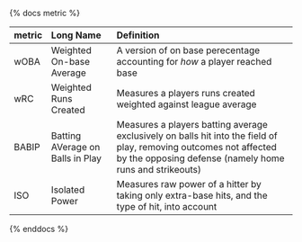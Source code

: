 {% docs metric %}

| metric | Long Name | Definition |
|:---|:---|:---|
| wOBA | Weighted On-base Average | A version of on base perecentage accounting for *how* a player reached base |
| wRC | Weighted Runs Created | Measures a players runs created weighted against league average |
| BABIP | Batting AVerage on Balls in Play | Measures a players batting average exclusively on balls hit into the field of play, removing outcomes not affected by the opposing defense (namely home runs and strikeouts) |
| ISO | Isolated Power | Measures raw power of a hitter by taking only extra-base hits, and the type of hit, into account |

{% enddocs %}